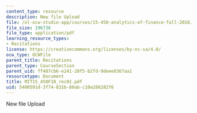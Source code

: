 ```yaml
---
content_type: resource
description: New file Upload
file: /ol-ocw-studio-app/courses/15-450-analytics-of-finance-fall-2010/5400591d3f74831b80abc10a288282f6_MIT15_450F10_rec01.pdf
file_size: 196736
file_type: application/pdf
learning_resource_types:
- Recitations
license: https://creativecommons.org/licenses/by-nc-sa/4.0/
ocw_type: OCWFile
parent_title: Recitations
parent_type: CourseSection
parent_uid: ff487cb6-e241-28f5-b2fd-9deee8367aa1
resourcetype: Document
title: MIT15_450F10_rec01.pdf
uid: 5400591d-3f74-831b-80ab-c10a288282f6
---
```

New file Upload